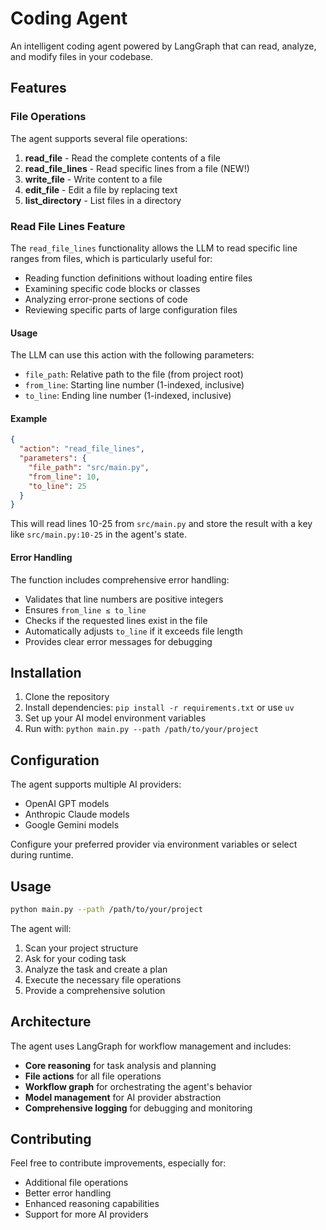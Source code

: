 # Coding Agent

An intelligent coding agent powered by LangGraph that can read, analyze, and modify files in your codebase.

## Features

### File Operations
The agent supports several file operations:

1. **read_file** - Read the complete contents of a file
2. **read_file_lines** - Read specific lines from a file (NEW!)
3. **write_file** - Write content to a file
4. **edit_file** - Edit a file by replacing text
5. **list_directory** - List files in a directory

### Read File Lines Feature

The `read_file_lines` functionality allows the LLM to read specific line ranges from files, which is particularly useful for:

- Reading function definitions without loading entire files
- Examining specific code blocks or classes
- Analyzing error-prone sections of code
- Reviewing specific parts of large configuration files

#### Usage

The LLM can use this action with the following parameters:
- `file_path`: Relative path to the file (from project root)
- `from_line`: Starting line number (1-indexed, inclusive)
- `to_line`: Ending line number (1-indexed, inclusive)

#### Example

```json
{
  "action": "read_file_lines",
  "parameters": {
    "file_path": "src/main.py",
    "from_line": 10,
    "to_line": 25
  }
}
```

This will read lines 10-25 from `src/main.py` and store the result with a key like `src/main.py:10-25` in the agent's state.

#### Error Handling

The function includes comprehensive error handling:
- Validates that line numbers are positive integers
- Ensures `from_line ≤ to_line`
- Checks if the requested lines exist in the file
- Automatically adjusts `to_line` if it exceeds file length
- Provides clear error messages for debugging

## Installation

1. Clone the repository
2. Install dependencies: `pip install -r requirements.txt` or use `uv`
3. Set up your AI model environment variables
4. Run with: `python main.py --path /path/to/your/project`

## Configuration

The agent supports multiple AI providers:
- OpenAI GPT models
- Anthropic Claude models  
- Google Gemini models

Configure your preferred provider via environment variables or select during runtime.

## Usage

```bash
python main.py --path /path/to/your/project
```

The agent will:
1. Scan your project structure
2. Ask for your coding task
3. Analyze the task and create a plan
4. Execute the necessary file operations
5. Provide a comprehensive solution

## Architecture

The agent uses LangGraph for workflow management and includes:
- **Core reasoning** for task analysis and planning
- **File actions** for all file operations
- **Workflow graph** for orchestrating the agent's behavior
- **Model management** for AI provider abstraction
- **Comprehensive logging** for debugging and monitoring

## Contributing

Feel free to contribute improvements, especially for:
- Additional file operations
- Better error handling
- Enhanced reasoning capabilities
- Support for more AI providers